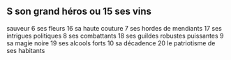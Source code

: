 ## S son grand héros ou 15 ses vins

sauveur
6 ses fleurs 16 sa haute couture
7 ses hordes de mendiants 17 ses intrigues politiques
8 ses combattants 18 ses guildes
robustes puissantes
9 sa magie noire 19 ses alcools forts
10 sa décadence 20 le patriotisme de ses
habitants
